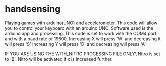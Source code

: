 # handsensing
Playing games with arduino(UNO) and accelerometer.
This code will allow you to control your keyboard with an arduino UNO.
Software used is the arduino app and processing.
This code is set to work with the COM4 port and with a baud rate of 19600.
Increasing X will press 'W' and decreasing it will press 'S'
Increasing Y will press 'D' and decreasing will press 'A'

IF YOU ARE USING THE WITH_NITRO PROCESSING FILE ONLY\\
Nitro is set to 'B'. Nitro will be activated if x is increased further.
